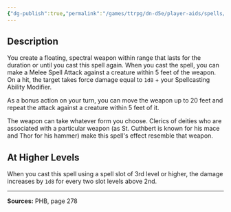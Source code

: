 ```yaml
---
{"dg-publish":true,"permalink":"/games/ttrpg/dn-d5e/player-aids/spells/level-2/spiritual-weapon/","tags":["TTRPG/DND/5e","verbal","somatic","Spell"],"noteIcon":""}
---
```



## Description
You create a floating, spectral weapon within range that lasts for the duration or until you cast this spell again.
When you cast the spell, you can make a Melee Spell Attack against a creature within 5 feet of the weapon.
On a hit, the target takes force damage equal to `1d8` + your Spellcasting Ability Modifier.

As a bonus action on your turn, you can move the weapon up to 20 feet and repeat the attack against a creature within 5 feet of it.

The weapon can take whatever form you choose.
Clerics of deities who are associated with a particular weapon (as St.
Cuthbert is known for his mace and Thor for his hammer) make this spell's effect resemble that weapon.

## At Higher Levels
When you cast this spell using a spell slot of 3rd level or higher, the damage increases by `1d8` for every two slot levels above 2nd.

---

**Sources:** PHB, page 278
